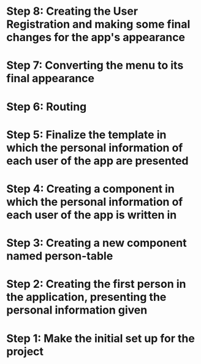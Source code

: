 # Step 8: Creating the User Registration and making some final changes for the app's appearance

# Step 7: Converting the menu to its final appearance

# Step 6: Routing

# Step 5: Finalize the template in which the personal information of each user of the app are presented

# Step 4: Creating a component in which the personal information of each user of the app is written in

# Step 3: Creating a new component named person-table

# Step 2: Creating the first person in the application, presenting the personal information given

# Step 1: Make the initial set up for the project